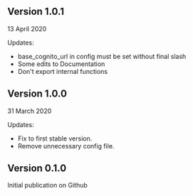 ## Version 1.0.1

13 April 2020

Updates:

- base_cognito_url in config must be set without final slash
- Some edits to Documentation
- Don't export internal functions

## Version 1.0.0

31 March 2020

Updates:

- Fix to first stable version.
- Remove unnecessary config file.

## Version 0.1.0

Initial publication on Github
